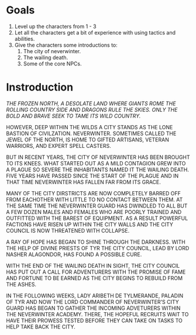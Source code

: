 # Goals

1. Level up the characters from 1 - 3
2. Let all the characters get a bit of experience with using tactics and abilities.
3. Give the characters some introductions to:
   1. The city of neverwinter.
   2. The wailing death.
   3. Some of the core NPCs.

# Instroduction

*THE FROZEN NORTH, A DESOLATE LAND WHERE GIANTS ROME THE ROLLING COUNTRY SIDE AND DRAGONS RULE THE SKIES. ONLY THE BOLD AND BRAVE SEEK TO TAME ITS WILD COUNTRY.* 

HOWEVER, DEEP WITHIN THE WILDS A CITY STANDS AS THE LONE BASTION OF CIVILZATION. NEVERWINTER. SOMETIMES CALLED THE JEWEL OF THE NORTH, IS HOME TO GIFTED ARTISANS, VETERAN WARRIORS, AND EXPERT SPELL CASTERS. 

BUT IN RECENT YEARS, THE CITY OF NEVERWINTER HAS BEEN BROUGHT TO ITS KNEES. WHAT STARTED OUT AS A MILD CONTAGION GREW INTO A PLAGUE SO SEVERE THE INHABITANTS NAMED IT THE WAILING DEATH. FIVE YEARS HAVE PASSED SINCE THE START OF THE PLAGUE AND IN THAT TIME NEVERWINTER HAS FALLEN FAR FROM ITS GRACE. 

MANY OF THE CITY DIRSTRICTS ARE NOW COMPLETELY BARRED OFF FROM EACHOTHER WITH LITTLE TO NO CONTACT BETWEEN THEM. AT THE SAME TIME THE NEVERWINTER GUARD HAS DWINDLED TO ALL BUT A FEW DOZEN MALES AND FEMALES WHO ARE POORLY TRAINED AND OUTFITTED WITH THE BAREST OF EQUIPMENT. AS A RESULT POWERFUL FACTIONS HAVE RISEN UP WITHIN THE CITY WALLS AND THE CITY COUNCIL IS NOW THREATENED WITH COLLAPSE. 

A RAY OF HOPE HAS BEGAN TO SHINE THROUGH THE DARKNESS. WITH THE HELP OF DIVINE PRIESTS OF TYR THE CITY COUNCIL, LEAD BY LORD NASHER ALAGONDOR, HAS FOUND A POSSIBLE CURE. 

WITH THE END OF THE WAILING DEATH IN SIGHT, THE CITY COUNCIL HAS PUT OUT A CALL FOR ADVENTURERS WITH THE PROMISE OF FAME AND FORTUNE TO BE EARNED AS THE CITY BEGINS TO REBUILD FROM THE ASHES. 

IN THE FOLLOWING WEEKS, LADY ARIBETH DE TYLMERANDE, PALADIN OF TYR AND NOW THE LORD COMMANDER OF NEVERWINTER'S CITY GUARD HAS BEGAN TO GATHER THE INCOMING ADVETURERS WITHIN THE NEVERWINTER ACADEMY. THERE, THE HOPEFUL RECRUITS WAIT TO HAVE THEIR PROWESS TESTED BEFORE THEY CAN TAKE ON TASKS TO HELP TAKE BACK THE CITY.
